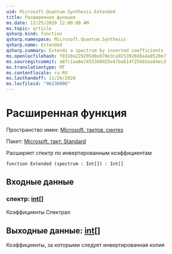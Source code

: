```yaml
---
uid: Microsoft.Quantum.Synthesis.Extended
title: Расширенная функция
ms.date: 11/25/2020 12:00:00 AM
ms.topic: article
qsharp.kind: function
qsharp.namespace: Microsoft.Quantum.Synthesis
qsharp.name: Extended
qsharp.summary: Extends a spectrum by inverted coefficients
ms.openlocfilehash: f8310a229205d8e870e3ca9253928d8a4a0520e7
ms.sourcegitcommit: a87c1aa8e7453360025e47ba614f25b02ea84ec3
ms.translationtype: MT
ms.contentlocale: ru-RU
ms.lasthandoff: 11/26/2020
ms.locfileid: "96230996"
---
```

# <a name="extended-function"></a>Расширенная функция

Пространство имен: [Microsoft. тактов. синтез](xref:Microsoft.Quantum.Synthesis)

Пакет: [Microsoft. такт. Standard](https://nuget.org/packages/Microsoft.Quantum.Standard)


Расширяет спектр по инвертированным коэффициентам

```qsharp
function Extended (spectrum : Int[]) : Int[]
```


## <a name="input"></a>Входные данные

### <a name="spectrum--int"></a>спектр: [int](xref:microsoft.quantum.lang-ref.int)[]

Коэффициенты Спектрал



## <a name="output--int"></a>Выходные данные: [int](xref:microsoft.quantum.lang-ref.int)[]

Коэффициенты, за которыми следует инвертированная копия
